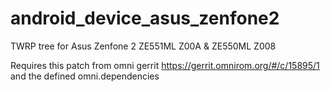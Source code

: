 # android_device_asus_zenfone2

TWRP tree for Asus Zenfone 2 ZE551ML Z00A & ZE550ML Z008

Requires this patch from omni gerrit https://gerrit.omnirom.org/#/c/15895/1
and the defined omni.dependencies
